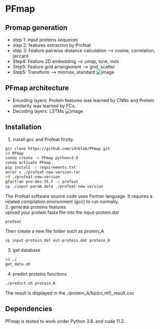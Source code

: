 # PFmap
## Promap generation
* step 1: input proteins sequeces
* step 2: features extraction by Profeat
* step 3:  Feature pairwise distance calculation --> cosine, correlation, jaccard
* Step4: Feature 2D embedding --> umap, tsne, mds
* Step5: Feature grid arrangement --> grid, scatter
* Step5: Transform --> minmax, standard
![image](https://user-images.githubusercontent.com/76670356/204513203-2f0a430b-4b2c-4b1e-9587-3ee5a953150b.png)
## PFmap architecture
* Encoding layers: Protein features was learned by CNNs and Protein similarity was learned by FCs.
* Decoding layers: LSTMs
![image](https://user-images.githubusercontent.com/76670356/204524869-31f558f0-0298-48c5-b4d2-3d5d087a2def.png)
## Installation
1. install gcc and  Profeat firstly.
```bash
git clone https://github.com/idrblab/PFmap.git
cd PFmap
conda create -n PFmap python=3.8
conda activate PFmap
pip install -r requirements.txt
unrar x ./profeat-new-version.rar
cd ./profeat-new-version
gfortran pro-des-35.f -o profeat
cp ./input-param.data ./profeat-new-version
```
The Profeat software source code uses Fortran language. It requires a related compilation environment (gcc) to run normally.<br /> 
2. generate proteins features <br />
upload your protein fasta file into the input-protein.dat
```bash
profeat
```
Then create a new file folder such as protein_A
```bash
cp input-protein.dat out-protein.dat protein_A
```
3. get database
```bash
cd ./
get_data.sh
```
4. predict proteins functions
```bash
./predict.sh protein_A
```
The result is displayed in the ./protein_A/bp(cc,mf)_result.csv
## Dependencies
PFmap is tested to work under Python 3.8. and  cuda 11.2.
